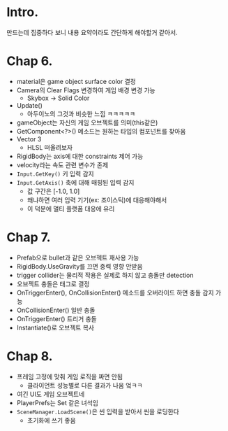# Intro.

만드는데 집중하다 보니 내용 요약이라도 간단하게 해야할거 같아서.

# Chap 6.

- material은 game object surface color 결정
- Camera의 Clear Flags 변경하여 게임 배경 변경 가능
  - Skybox -> Solid Color
- Update()
  - 아두이노의 그것과 비슷한 느낌 ㅋㅋㅋㅋㅋ
- gameObject는 자신의 게임 오브젝트를 의미(this같은)
- GetComponent<?>() 메소드는 원하는 타입의 컴포넌트를 찾아옴
- Vector 3
  - HLSL 떠올려보자
- RigidBody는 axis에 대한 constraints 제어 가능
- velocity라는 속도 관련 변수가 존제
- `Input.GetKey()` 키 입력 감지
- `Input.GetAxis()` 축에 대해 매핑된 입력 감지
  - 값 구간은 [-1.0, 1.0]
  - 왜냐하면 여러 입력 기기(ex: 조이스틱)에 대응해야해서
  - 이 덕분에 멀티 플랫폼 대응에 유리

# Chap 7.

- Prefab으로 bullet과 같은 오브젝트 재사용 가능
- RigidBody.UseGravity를 끄면 중력 영향 안받음
- trigger collider는 물리적 작용은 실제로 하지 않고 충돌만 detection
- 오브젝트 충돌은 태그로 결정
- OnTriggerEnter(), OnCollisionEnter() 메소드를 오버라이드 하면 충돌 감지 가능
- OnCollisionEnter() 일반 충돌
- OnTriggerEnter() 트리거 충돌
- Instantiate()로 오브젝트 복사

# Chap 8.

- 프레임 고정에 맞춰 게임 로직을 짜면 안됨
  - 클라이언트 성능별로 다른 결과가 나옴 엌ㅋㅋ
- 여긴 UI도 게임 오브젝트네
- PlayerPrefs는 Set 같은 녀석임
- `SceneManager.LoadScene()`은 씬 입력을 받아서 씬을 로딩한다
  - 초기화에 쓰기 좋음

